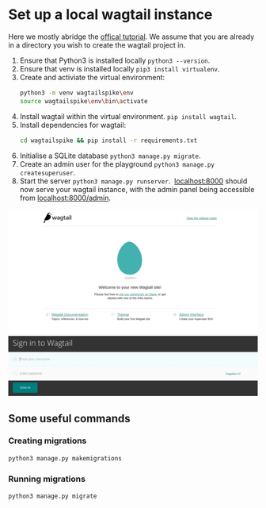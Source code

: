 # Set up a local wagtail instance
Here we mostly abridge the [offical tutorial](https://docs.wagtail.io/en/stable/getting_started/tutorial.html). We assume that you are already in a directory you wish to create the wagtail project in.

1. Ensure that Python3 is installed locally `python3 --version`.
2. Ensure that venv is installed locally `pip3 install virtualenv`.
3. Create and activiate the virtual environment:
    ```sh
    python3 -m venv wagtailspike\env
    source wagtailspike\env\bin\activate
    ```
4. Install wagtail within the virtual environment. `pip install wagtail`.
5. Install dependencies for wagtail:
    ```sh
    cd wagtailspike && pip install -r requirements.txt
    ```
6. Initialise a SQLite database `python3 manage.py migrate`.
7. Create an admin user for the playground `python3 manage.py createsuperuser`.
8. Start the server `python3 manage.py runserver`.
​
[localhost:8000](http://localhost:8000) should now serve your wagtail instance, with the admin panel being accessible from [localhost:8000/admin](http://localhost:8000/admin).

![The initial Wagtail page](../Images/Wagtail-Home.png)
![The Wagtail login page](../Images/Wagtail-Login.png)

## Some useful commands
### Creating migrations
```sh
python3 manage.py makemigrations
```
### Running migrations
```sh
python3 manage.py migrate